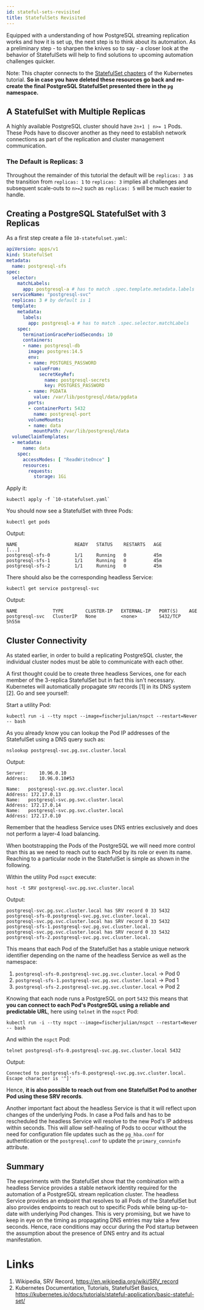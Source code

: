 ```yaml
---
id: stateful-sets-revisited
title: StatefulSets Revisited
---
```


Equipped with a understanding of how PostgreSQL streaming replication works and how it is set up, the next step is to think about its automation. As a preliminary step - to sharpen the knives so to say - a closer look at the behavior of StatefulSets will help to find solutions to upcoming automation challenges quicker.

Note: This chapter connects to the [StatefulSet chapters](/kubernetes/stateful-sets/stateful-sets) of the Kubernetes tutorial. **So in case you have deleted these resources go back and re-create the final PostgreSQL StatefulSet presented there in the `pg` namespace.**

## A StatefulSet with Multiple Replicas

A highly available PostgreSQL cluster should have `2n+1 | n>= 1` Pods. These Pods have to discover another as they need to establish network connections as part of the replication and cluster management communication.

### The Default is Replicas: 3

Throughout the remainder of this tutorial the default will be `replicas: 3` as the transition from `replicas: 1` to `replicas: 3` implies all challenges and subsequent scale-outs to `n>=2` such as `replicas: 5` will be much easier to handle.

## Creating a PostgreSQL StatefulSet with 3 Replicas

As a first step create a file `10-statefulset.yaml`:

```yaml
apiVersion: apps/v1
kind: StatefulSet
metadata:
  name: postgresql-sfs
spec:
  selector:
    matchLabels:
      app: postgresql-a # has to match .spec.template.metadata.labels
  serviceName: "postgresql-svc"
  replicas: 3 # by default is 1
  template:
    metadata:
      labels:
        app: postgresql-a # has to match .spec.selector.matchLabels
    spec:
      terminationGracePeriodSeconds: 10
      containers:
      - name: postgresql-db
        image: postgres:14.5
        env:
        - name: POSTGRES_PASSWORD
          valueFrom:
            secretKeyRef:
              name: postgresql-secrets
              key: POSTGRES_PASSWORD
        - name: PGDATA
          value: /var/lib/postgresql/data/pgdata
        ports:
        - containerPort: 5432
          name: postgresql-port
        volumeMounts:
        - name: data
          mountPath: /var/lib/postgresql/data
  volumeClaimTemplates:
  - metadata:
      name: data
    spec:
      accessModes: [ "ReadWriteOnce" ]
      resources:
        requests:
          storage: 1Gi
```

Apply it:

    kubectl apply -f `10-statefulset.yaml`

You should now see a StatefulSet with three Pods:

    kubectl get pods

Output:

    NAME                     READY   STATUS    RESTARTS   AGE
    [...]
    postgresql-sfs-0         1/1     Running   0          45m
    postgresql-sfs-1         1/1     Running   0          45m
    postgresql-sfs-2         1/1     Running   0          45m

There should also be the corresponding headless Service:

    kubectl get service postgresql-svc

Output:

    NAME             TYPE        CLUSTER-IP   EXTERNAL-IP   PORT(S)    AGE
    postgresql-svc   ClusterIP   None         <none>        5432/TCP   5h55m

## Cluster Connectivity

As stated earlier, in order to build a replicating PostgreSQL cluster, the individual cluster nodes must be able to communicate with each other.

A first thought could be to create three headless Services, one for each member of the 3-replica StatefulSet but in fact this isn't necessary. Kubernetes will automatically propagate `SRV` records [1] in its DNS system [2]. Go and see yourself:

Start a utility Pod:

    kubectl run -i --tty nspct --image=fischerjulian/nspct --restart=Never -- bash

As you already know you can lookup the Pod IP addresses of the StatefulSet using a DNS query such as:

    nslookup postgresql-svc.pg.svc.cluster.local

Output:

    Server:		10.96.0.10
    Address:	10.96.0.10#53

    Name:	postgresql-svc.pg.svc.cluster.local
    Address: 172.17.0.13
    Name:	postgresql-svc.pg.svc.cluster.local
    Address: 172.17.0.14
    Name:	postgresql-svc.pg.svc.cluster.local
    Address: 172.17.0.10

Remember that the headless Service uses DNS entries exclusively and does not perform a layer-4 load balancing.

When bootstrapping the Pods of the PostgreSQL we will need more control than this as we need to reach out to each Pod by its role or even its name. Reaching to a particular node in the StatefulSet is simple as shown in the following.

Within the utility Pod `nspct` execute:

    host -t SRV postgresql-svc.pg.svc.cluster.local

Output:

    postgresql-svc.pg.svc.cluster.local has SRV record 0 33 5432 postgresql-sfs-0.postgresql-svc.pg.svc.cluster.local.
    postgresql-svc.pg.svc.cluster.local has SRV record 0 33 5432 postgresql-sfs-1.postgresql-svc.pg.svc.cluster.local.
    postgresql-svc.pg.svc.cluster.local has SRV record 0 33 5432 postgresql-sfs-2.postgresql-svc.pg.svc.cluster.local.

This means that each Pod of the StatefulSet has a stable unique network identifier depending on the name of the headless Service as well as the namespace:

1. `postgresql-sfs-0.postgresql-svc.pg.svc.cluster.local` -> Pod 0
2. `postgresql-sfs-1.postgresql-svc.pg.svc.cluster.local` -> Pod 1
3. `postgresql-sfs-2.postgresql-svc.pg.svc.cluster.local` -> Pod 2

Knowing that each node runs a PostgreSQL on port `5432` this means that **you can connect to each Pod's PostgreSQL using a reliable and predictable URL**, here using `telnet` in the `nspct` Pod:

    kubectl run -i --tty nspct --image=fischerjulian/nspct --restart=Never -- bash

And within the `nspct` Pod:

    telnet postgresql-sfs-0.postgresql-svc.pg.svc.cluster.local 5432

Output:

    Connected to postgresql-sfs-0.postgresql-svc.pg.svc.cluster.local.
    Escape character is '^]'

Hence, **it is also possible to reach out from one StatefulSet Pod to another Pod using these SRV records**.

Another important fact about the headless Service is that it will reflect upon changes of the underlying Pods. In case a Pod fails and has to be rescheduled the headless Service will resolve to the new Pod's IP address within seconds. This will allow self-healing of Pods to occur without the need for configuration file updates such as the `pg_hba.conf` for authentication or the `postgresql.conf` to update the `primary_conninfo` attribute.

## Summary

The experiments with the StatefulSet show that the combination with a headless Service provides a stable network identity required for the automation of a PostgreSQL stream replication cluster. The headless Service provides an endpoint that resolves to all Pods of the StatefulSet but also provides endpoints to reach out to specific Pods while being up-to-date with underlying Pod changes. This is very promising, but we have to keep in eye on the timing as propagating DNS entries may take a few seconds. Hence, race conditions may occur during the Pod startup between the assumption about the presence of DNS entry and its actual manifestation.

# Links

1. Wikipedia, SRV Record, https://en.wikipedia.org/wiki/SRV_record
2. Kubernetes Documentation, Tutorials, StatefulSet Basics, https://kubernetes.io/docs/tutorials/stateful-application/basic-stateful-set/
